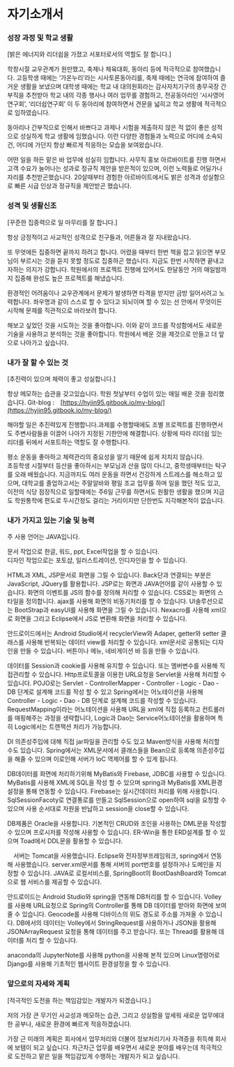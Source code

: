 # 자기소개서

### 성장 과정 및 학교 생활

\[밝은 에너지와 리더쉽을 가졌고 서포터로서의 역할도 잘 합니다.\]

 학창시절 교우관계가 원만했고, 축제나 체육대회, 동아리 등에 적극적으로 참여했습니다. 고등학생 때에는 ‘가온누리’라는 시사토론동아리를, 축제 때에는 연극에 참여하여 즐거운 생활을 보냈으며 대학생 때에는 학교 내 대의원회라는 감사자치기구의 총무국장 간부직을 추천받아 학교 내의 각종 행사나 여러 업무를 경험하고, 전공동아리인 ‘시사영어연구회’, ‘리더쉽연구회’ 이 두 동아리에 참여하면서 견문을 넓히고 학교 생활에 적극적으로 임하였습니다.

 동아리나 간부직으로 인해서 바쁘다고 과제나 시험을 제출하지 않은 적 없이 좋은 성적으로 성실하게 학교 생활에 임했습니다. 이런 다양한 경험들과 노력으로 어디에 소속되건, 어디에 가던지 항상 빠르게 적응하는 모습을 보여왔습니다.

 어떤 일을 하든 맡은 바 업무에 성실히 임합니다. 사무직 홍보 아르바이트를 진행 하면서 고객 수요가 늘어나는 성과로 정규직 제안을 받은적이 있으며, 이런 노력들로 어딜가나 자리를 추천받곤했습니다. 20살때부터 경험한 아르바이트에서도 밝은 성격과 성실함으로 빠른 시급 인상과 정규직을 제안받곤 했습니다.

### 성격 및 생활신조

\[꾸준한 집중력으로 일 마무리를 잘 합니다.\]

 항상 긍정적이고 사교적인 성격으로 친구들과, 어른들과 잘 지내왔습니다.

또 무엇에든 집중하면 끝까지 하려고 합니다. 어렸을 때부터 한번 책을 잡고 읽으면 부모님이 부르시는 것을 듣지 못할 정도로 집중하곤 했습니다. 지금도 한번 시작하면 끝내고자하는 의지가 강합니다. 학원에서의 프로젝트 진행에 있어서도 한달동안 거의 매일밤까지 집중해 완성도 높은 프로젝트를 해냈습니다.

 환경적인 어려움이나 교우관계에서 문제가 발생하면 타격을 받지만 금방 일어서려고 노력합니다. 좌우명과 같이 스스로 할 수 있다고 되뇌이며 할 수 있는 선 안에서 무엇이든 시작해 문제를 직관적으로 바라보려 합니다.

 해보고 싶었던 것을 시도하는 것을 좋아합니다. 이와 같이 코드를 작성함에서도 새로운 기술을 사용하고 분석하는 것을 좋아합니다. 학원에서 배운 것을 제것으로 만들고 더 앞으로 나아가고 싶습니다.

### 내가 잘 할 수 있는 것

\[추진력이 있으며 체력이 좋고 성실합니다.\]

 항상 메모하는 습관을 갖고있습니다. 학원 첫날부터 수업이 있는 매일 배운 것을 정리했습니다. Git-blog :　[https://hyjin95.gitbook.io/my-blog/](https://hyjin95.gitbook.io/my-blog/)

 해야할 일은 추진력있게 진행합니다.과제를 수행할때에도 조별 프로젝트를 진행하면서도 주변사람들을 이끌어 나아가 지정된 기한안에 해결합니다. 상황에 따라 리더쉽 있는 리더를 뒤에서 서포트하는 역할도 잘 수행합니다.

 평소 운동을 좋아하고 체력관리의 중요성을 알기 때문에 쉽게 지치지 않습니다.  
초등학생 시절부터 등산을 좋아하시는 부모님과 산을 많이 다니고, 중학생때부터는 탁구를 오래 배웠습니다. 지금까지도 여러 운동을 하면서 건강하게 스트레스를 해소하고 있으며, 대학교를 졸업하고서는 주말알바와 평일 조교 업무를 하며 일을 했던 적도 있고, 이전의 식당 점장직으로 일할때에는 주6일 근무를 하면서도 원활한 생활을 했으며 지금도 학원통학에 편도로 두시간정도 걸리는 거리이지만 단한번도 지각해본적이 없습니다.

### 내가 가지고 있는 기술 및 능력

주 사용 언어는 JAVA입니다.

문서 작업으로 한글, 워드, ppt, Excel작업을 할 수 있습니다.  
디자인 작업으로는 포토샵, 일러스트레이션, 인디자인을 할 수 있습니다.

 HTML과 XML, JSP문서로 화면을 그릴 수 있습니다. Back단과 연결되는 부분은 JavaScript, JQuery를 활용합니다. JSP로는 화면과 JAVA언어를 같이 사용할 수 있습니다. 화면의 이벤트를 JS의 함수를 정의해 처리할 수 있습니다. CSS로는 화면의 스타일을 정의합니다. ajax를 사용해 화면의 비동기처리를 할 수 있습니다. UI솔루션으로는 BootStrap과 easyUI를 사용해 화면을 그릴 수 있습니다. Nexacro를 사용해 xml으로 화면을 그리고 Eclipse에서 JS로 변환해 화면을 처리할 수 있습니다.

 안드로이드에서는 Android Studio에서 recyclerView와 Adaper, getter와 setter 클래스를 사용해 반복되는 데이터 view를 처리할 수 있습니다. xml문서로 공통되는 디자인을 만들 수 있습니다. 버튼이나 메뉴, 네비게이션 바 등을 만들 수 있습니다.

 데이터를 Session과 cookie를 사용해 유지할 수 있습니다. 또는 멤버변수를 사용해 직접관리할 수 있습니다. Http프로토콜을 이용한 URL요청을 Servlet을 사용해 처리할 수 있습니다. POJO로는 Servlet - ControllerMapper - Controller - Logic - Dao - DB 단계로 설계해 코드를 작성 할 수 있고 Spring에서는 어노테이션을 사용해 Controller - Logic - Dao - DB 단계로 설계해 코드를 작성할 수 있습니다. RequestMapping이라는 어노테이션을 사용해 URL을 xml에 직접 등록하고 컨트롤러를 매핑해주는 과정을 생략합니다, Logic과 Dao는 Service어노테이션을 활용하며 특히 Logic에서는 트랜잭션 처리가 가능합니다.

 DI 의존성주입에 대해 직접 jar파일을 관리할 수도 있고 Maven방식을 사용해 처리할 수도 있습니다. Spring에서는 XML문서에서 클래스들을 Bean으로 등록해 의존성주입을 해줄 수 있으며 이로인해 서버가 IoC 역제어를 할 수 있게 됩니다.

 DB데이터를 화면에 처리하기위해 MyBatis와 Firebase, JDBC를 사용할 수 있습니다. MyBatis를 사용해 XML에 SQL을 작성 할 수 있으며 spring과 MyBatis를 XML환경설정을 통해 연동할 수 있습니다. Firebase는 실시간데이터 처리를 위해 사용합니다. SqlSessionFacoty로 연결통로를 만들고 SqlSession으로 open하여 sql을 요청할 수 있으며 사용 순서대로 자원을 반납하고 session을 close할 수 있습니다.

 DB제품은 Oracle을 사용합니다. 기본적인 CRUD와 조인을 사용하는 DML문을 작성할 수 있으며 프로시저를 작성해 사용할 수 있습니다. ER-Win을 통한 ERD설계를 할 수 있으며 Toad에서 DDL문을 활용할 수 있습니다.

　서버는 Tomcat을 사용했습니다. Eclipse와 전자정부프레임워크, spring에서 연동해 사용했습니다. server.xml문서를 통해 서버의 port번호를 설정하거나 도메인을 지정할 수 있습니다. JAVA로 로컬서비스를, SpringBoot의 BootDashBoard와 Tomcat으로 웹 서비스를 제공할 수 있습니다.

 안드로이드는 Android Studio와 spring을 연동해 DB처리를 할 수 있습니다. Volley를 사용해 URL요청으로 Spring의 Controller를 통해 DB 데이터를 받아와 화면에 보여줄 수 있습니다. Geocode를 사용해 디바이스의 위도 경도로 주소를 가져올 수 있습니다. DB에서의 데이터는 Volley에서 StringRequest를 사용하거나 JSON을 활용해 JSONArrayRequest 요청을 통해 데이터를 주고 받습니다. 또는 Thread를 활용해 데이터를 처리 할 수 있습니다.

 anaconda의 JupyterNote를 사용해 python을 사용해 본적 있으며 Linux명령어로 Django를 사용해 기초적인 웹사이트 환경설정을 할 수 있습니다.

### 앞으로의 자세와 계획

\[적극적인 도전을 하는 책임감있는 개발자가 되겠습니다.\]

 저의 가장 큰 무기인 사교성과 메모하는 습관, 그리고 성실함을 앞세워 새로운 업무에대한 공부나, 새로운 환경에 빠르게 적응하겠습니다.

 가장 근 미래의 계획은 회사에서 업무처리와 더불어 정보처리기사 자격증을 취득해 회사에 보탬이 되고 싶습니다. 차근차근 업무를 배우면서 새로운 분야를 배우는데 적극적으로 도전하고 맡은 일을 책임감있게 수행하는 개발자가 되고 싶습니다.



